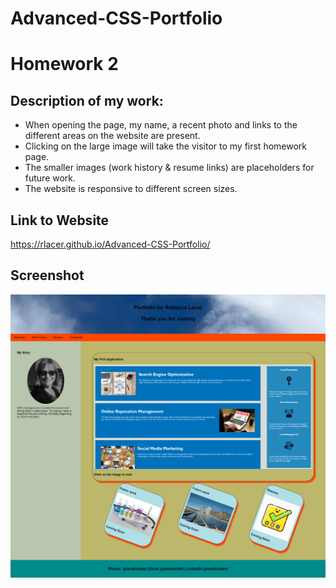 # Advanced-CSS-Portfolio

# Homework 2 

## Description of my work:

* When opening the page, my name, a recent photo and links to the different areas on the website are present.
* Clicking on the large image will take the visitor to my first homework page.
* The smaller images (work history & resume links) are placeholders for future work.
* The website is responsive to different screen sizes.

## Link to Website
https://rlacer.github.io/Advanced-CSS-Portfolio/

## Screenshot
![screenshot](assets/images/hw2.png)